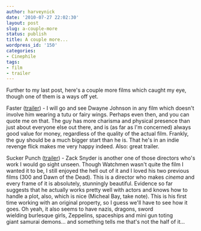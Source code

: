```yaml
---
author: harveynick
date: '2010-07-27 22:02:30'
layout: post
slug: a-couple-more
status: publish
title: A couple more...
wordpress_id: '150'
categories:
- Cinephile
tags:
- film
- trailer
---
```


Further to my last post, here's a couple more films which caught my eye, though one of them is a ways off yet. 

Faster ([trailer](http://trailers.apple.com/trailers/independent/faster/)) - I will go and see Dwayne Johnson in any film which doesn't involve him wearing a tutu or fairy wings. Perhaps even then, and you can quote me on that. The guy has more charisma and physical presence than just about everyone else out there, and is (as far as I'm concerned) always good value for money, regardless of the quality of the actual film. Frankly, the guy should be a much bigger start than he is. That he's in an indie revenge flick makes me very happy indeed. Also: great trailer.  

<!-- more --> 

Sucker Punch ([trailer](http://trailers.apple.com/trailers/wb/suckerpunch/)) - Zack Snyder is another one of those directors who's work I would go sight unseen. Though Watchmen wasn't quite the film I wanted it to be, I still enjoyed the hell out of it and I loved his two previous films (300 and Dawn of the Dead). This is a director who makes _cinema_ and every frame of it is absolutely, stunningly beautiful. Evidence so far suggests that he actually works pretty well with actors and knows how to handle a plot, also, which is nice (Micheal Bay, take note). This is his first time working with an original property, so I guess we'll have to see how it goes. Oh yeah, it also seems to have nazis, dragons, sword wielding burlesque girls, Zeppelins, spaceships and mini gun toting giant samurai demons... and something tells me that's not the half of it...

